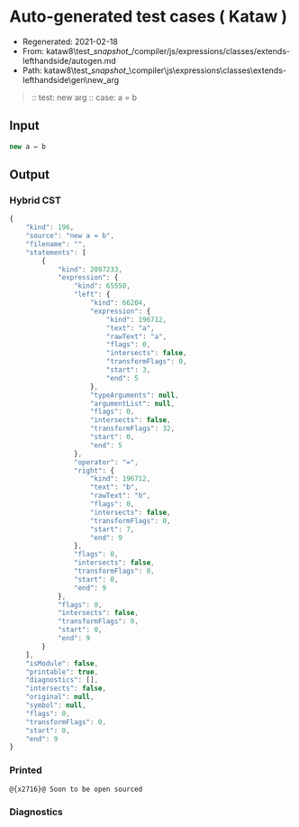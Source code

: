 # Auto-generated test cases ( Kataw )
- Regenerated: 2021-02-18
- From: kataw8\test\__snapshot__/compiler/js/expressions/classes/extends-lefthandside/autogen.md
- Path: kataw8\test\__snapshot__\compiler\js\expressions\classes\extends-lefthandside\gen\new_arg
> :: test: new arg
> :: case: a = b
## Input

`````js
new a = b
`````

## Output

### Hybrid CST


```javascript
{
    "kind": 196,
    "source": "new a = b",
    "filename": "",
    "statements": [
        {
            "kind": 2097233,
            "expression": {
                "kind": 65550,
                "left": {
                    "kind": 66204,
                    "expression": {
                        "kind": 196712,
                        "text": "a",
                        "rawText": "a",
                        "flags": 0,
                        "intersects": false,
                        "transformFlags": 0,
                        "start": 3,
                        "end": 5
                    },
                    "typeArguments": null,
                    "argumentList": null,
                    "flags": 0,
                    "intersects": false,
                    "transformFlags": 32,
                    "start": 0,
                    "end": 5
                },
                "operator": "=",
                "right": {
                    "kind": 196712,
                    "text": "b",
                    "rawText": "b",
                    "flags": 0,
                    "intersects": false,
                    "transformFlags": 0,
                    "start": 7,
                    "end": 9
                },
                "flags": 0,
                "intersects": false,
                "transformFlags": 0,
                "start": 0,
                "end": 9
            },
            "flags": 0,
            "intersects": false,
            "transformFlags": 0,
            "start": 0,
            "end": 9
        }
    ],
    "isModule": false,
    "printable": true,
    "diagnostics": [],
    "intersects": false,
    "original": null,
    "symbol": null,
    "flags": 0,
    "transformFlags": 0,
    "start": 0,
    "end": 9
}
```

  
### Printed


```javascript
@{x2716}@ Soon to be open sourced
```

  
### Diagnostics


```javascript

```

